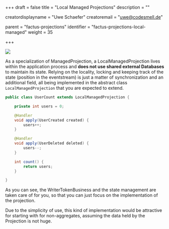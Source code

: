 +++
draft = false
title = "Local Managed Projections"
description = ""


creatordisplayname = "Uwe Schaefer"
creatoremail = "uwe@codesmell.de"


parent = "factus-projections"
identifier = "factus-projections-local-managed"
weight = 35

+++

![](../ph_lm.png)

As a specialization of ManagedProjection, a LocalManagedProjection lives within the application 
process and **does not use shared external Databases** to maintain its state.
Relying on the locality, locking and keeping track of the state (position in the eventstream) is 
just a matter of synchronization and an additional field, all being implemented in the abstract 
class `LocalManagedProjection` that you are expected to extend.

```java
public class UserCount extends LocalManagedProjection {

    private int users = 0;

    @Handler
    void apply(UserCreated created) {
        users++;
    }

    @Handler
    void apply(UserDeleted deleted) {
        users--;
    }

    int count() {
        return users;
    }

}
```

As you can see, the WriterTokenBusiness and the state management are taken care of for you, so that you can just
focus on the implementation of the projection.

Due to the simplicity of use, this kind of implementation would be attractive for starting 
with for non-aggregates, assuming the data held by the Projection is not huge.
 


